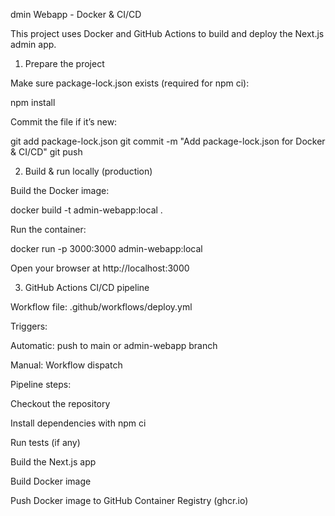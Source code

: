 dmin Webapp - Docker & CI/CD

This project uses Docker and GitHub Actions to build and deploy the Next.js admin app.

1. Prepare the project

Make sure package-lock.json exists (required for npm ci):

npm install


Commit the file if it’s new:

git add package-lock.json
git commit -m "Add package-lock.json for Docker & CI/CD"
git push

2. Build & run locally (production)

Build the Docker image:

docker build -t admin-webapp:local .


Run the container:

docker run -p 3000:3000 admin-webapp:local


Open your browser at http://localhost:3000

3. GitHub Actions CI/CD pipeline

Workflow file: .github/workflows/deploy.yml

Triggers:

Automatic: push to main or admin-webapp branch

Manual: Workflow dispatch

Pipeline steps:

Checkout the repository

Install dependencies with npm ci

Run tests (if any)

Build the Next.js app

Build Docker image

Push Docker image to GitHub Container Registry (ghcr.io)